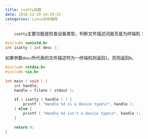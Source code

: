 ```yaml
---
title: isatty函数
date: 2018-12-29 14:29:33
categories: Linux系统编程
---
```

&emsp;&emsp;`isatty`主要功能是检查设备类型，判断文件描述词是否是为终端机：

``` c
#include <unistd.h>
int isatty ( int desc );
```

如果参数`desc`所代表的文件描述符为一终端机则返回`1`，否则返回`0`。

``` c
#include <stdio.h>
#include <io.h>
​
int main ( void ) {
    int handle;
    handle = fileno ( stdout );
​
    if ( isatty ( handle ) ) {
        printf ( "Handle %d is a device type\n", handle );
    } else {
        printf ( "Handle %d isn't a device type\n", handle );
    }
​
    return 0;
}
```
